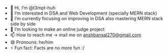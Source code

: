 - 👋 Hi, I’m @t3mpt-huh
- 👀 I’m interested in DSA and Web Development (specially MERN stack)
- 🌱 I’m currently focusing on improving in DSA also mastering MERN stack side by side
- 💞️ I’m looking to make an online judge project
- 📫 How to reach me -> mail me on anshbansal270@gmail.com
- 😄 Pronouns: he/him
- ⚡ Fun fact: Facts are no more fun :/

<!---
t3mpt-huh/t3mpt-huh is a ✨ special ✨ repository because its `README.md` (this file) appears on your GitHub profile.
You can click the Preview link to take a look at your changes.
--->
